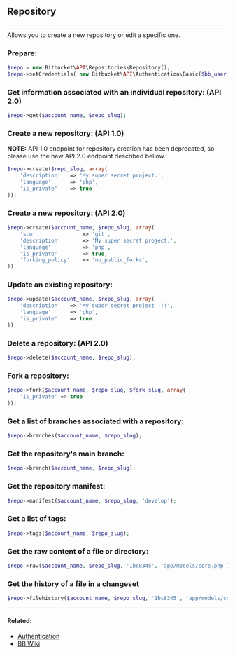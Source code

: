 ## Repository

----
Allows you to create a new repository or edit a specific one.

### Prepare:
```php
$repo = new Bitbucket\API\Repositories\Repository();
$repo->setCredentials( new Bitbucket\API\Authentication\Basic($bb_user, $bb_pass) );
```

### Get information associated with an individual repository: (API 2.0)
```php
$repo->get($account_name, $repo_slug);
```

### Create a new repository: (API 1.0)
**NOTE:** API 1.0 endpoint for repository creation has been deprecated, so please use the new API 2.0 endpoint described bellow.

```php
$repo->create($repo_slug, array(
    'description'   => 'My super secret project.',
    'language'      => 'php',
    'is_private'    => true
));
```

### Create a new repository: (API 2.0)
```php
$repo->create($account_name, $repo_slug, array(
    'scm'               => 'git',
    'description'       => 'My super secret project.',
    'language'          => 'php',
    'is_private'        => true,
    'forking_policy'    => 'no_public_forks',
));
```

### Update an existing repository:
```php
$repo->update($account_name, $repo_slug, array(
    'description'   => 'My super secret project !!!',
    'language'      => 'php',
    'is_private'    => true
));
```

### Delete a repository: (API 2.0)
```php
$repo->delete($account_name, $repo_slug);
```

### Fork a repository:
```php
$repo->fork($account_name, $repo_slug, $fork_slug, array(
    'is_private' => true
));
```

### Get a list of branches associated with a repository:
```php
$repo->branches($account_name, $repo_slug);
```

### Get the repository's main branch:
```php
$repo->branch($account_name, $repo_slug);
```

### Get the repository manifest:
```php
$repo->manifest($account_name, $repo_slug, 'develop');
```

### Get a list of tags:
```php
$repo->tags($account_name, $repo_slug);
```

### Get the raw content of a file or directory:
```php
$repo->raw($account_name, $repo_slug, '1bc8345', 'app/models/core.php')
```

### Get the history of a file in a changeset
```php
$repo->filehistory($account_name, $repo_slug, '1bc8345', 'app/models/core.php')
```

----

#### Related:
  * [Authentication](../authentication.md)
  * [BB Wiki](https://confluence.atlassian.com/display/BITBUCKET/repository+Resource#repositoryResource-Overview)
